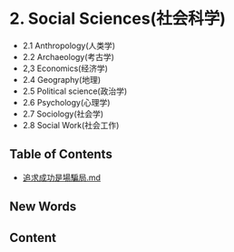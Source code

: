 # 2. Social Sciences(社会科学)

- 2.1 Anthropology(人类学)
- 2.2 Archaeology(考古学)
- 2,3 Economics(经济学)
- 2.4 Geography(地理)
- 2.5 Political science(政治学)
- 2.6 Psychology(心理学)
- 2.7 Sociology(社会学)
- 2.8 Social Work(社会工作)



## Table of Contents
- [追求成功是場騙局.md](./追求成功是場騙局.md)




## New Words




## Content